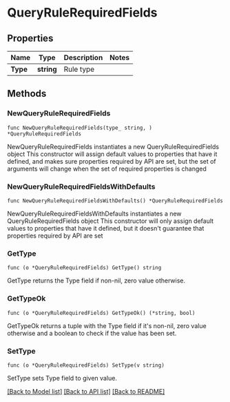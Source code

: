 # QueryRuleRequiredFields

## Properties

Name | Type | Description | Notes
------------ | ------------- | ------------- | -------------
**Type** | **string** | Rule type | 

## Methods

### NewQueryRuleRequiredFields

`func NewQueryRuleRequiredFields(type_ string, ) *QueryRuleRequiredFields`

NewQueryRuleRequiredFields instantiates a new QueryRuleRequiredFields object
This constructor will assign default values to properties that have it defined,
and makes sure properties required by API are set, but the set of arguments
will change when the set of required properties is changed

### NewQueryRuleRequiredFieldsWithDefaults

`func NewQueryRuleRequiredFieldsWithDefaults() *QueryRuleRequiredFields`

NewQueryRuleRequiredFieldsWithDefaults instantiates a new QueryRuleRequiredFields object
This constructor will only assign default values to properties that have it defined,
but it doesn't guarantee that properties required by API are set

### GetType

`func (o *QueryRuleRequiredFields) GetType() string`

GetType returns the Type field if non-nil, zero value otherwise.

### GetTypeOk

`func (o *QueryRuleRequiredFields) GetTypeOk() (*string, bool)`

GetTypeOk returns a tuple with the Type field if it's non-nil, zero value otherwise
and a boolean to check if the value has been set.

### SetType

`func (o *QueryRuleRequiredFields) SetType(v string)`

SetType sets Type field to given value.



[[Back to Model list]](../README.md#documentation-for-models) [[Back to API list]](../README.md#documentation-for-api-endpoints) [[Back to README]](../README.md)


